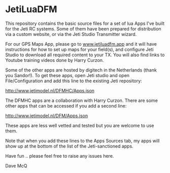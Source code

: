 # JetiLuaDFM

This repository contains the basic source files for a set of lua Apps
I've built for the Jeti RC systems. Some of them have been prepared
for distribution via a custom website, or via the Jeti Studio
Transmitter wizard.

For our GPS Maps App, please go to www.jetiluadfm.app and it will have
instructions for how to set up maps for your field(s), and configure
Jeti Studio to download all required content to your TX. You will also
find links to Youtube training videos done by Harry Curzon.

Some of the other apps are hosted by digitech in the Netherlands
(thank you Sandor!). To get these apps, open Jeti studio and open
File/Configuration and add this line to the existing Jeti repository:

http://www.jetimodel.nl/DFMHC/Apps.json

The DFMHC apps are a collaboration with Harry Curzon. There are some
other apps that can be accessed if you add a second line:

http://www.jetimodel.nl/DFM/Apps.json

These apps are less well vetted and tested but you are welcome to use them.

Note that when you add these lines to the Apps Sources tab, my apps
will show up at the bottom of the list of the Jeti-sanctioned apps.

Have fun .. please feel free to raise any issues here.

Dave McQ

